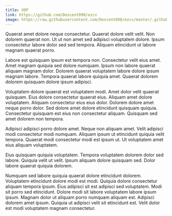 ```yaml
---
title: XOP
link: https://github.com/Descent098/ezcv
image: https://raw.githubusercontent.com/Descent098/ezcv/master/.github/logo.png
---
```


Quaerat amet dolore neque consectetur. Quaerat dolore velit velit. Non dolorem quaerat non. Ut ut non amet sed adipisci voluptatem dolore. Ipsum consectetur labore dolor sed sed tempora. Aliquam etincidunt ut labore magnam quaerat porro.

Labore est quisquam ipsum est tempora non. Consectetur velit eius amet. Amet magnam quiquia sed dolore numquam. Ipsum non labore quaerat aliquam magnam dolor. Dolorem quaerat voluptatem labore dolore ipsum magnam labore. Tempora quaerat labore quiquia amet. Quaerat dolorem dolorem quisquam dolore ipsum adipisci.

Voluptatem dolore quaerat est voluptatem modi. Amet dolor velit quaerat quisquam. Eius dolore consectetur quaerat eius. Aliquam amet dolore voluptatem. Aliquam consectetur eius eius dolor. Dolorem dolore amet neque porro dolor. Sed dolore amet dolore etincidunt quisquam quiquia. Consectetur quisquam est eius non consectetur aliquam. Quisquam sed amet dolorem non tempora.

Adipisci adipisci porro dolore amet. Neque non aliquam amet. Velit adipisci modi consectetur modi numquam. Aliquam ipsum ut etincidunt quiquia velit tempora. Quaerat modi consectetur modi est ipsum ut. Ut voluptatem amet eius aliquam voluptatem.

Eius quisquam quiquia voluptatem. Tempora voluptatem dolorem dolor sed labore. Quiquia velit ut velit. Ipsum aliquam dolore quisquam sed. Dolor labore quaerat quiquia dolorem.

Numquam sed labore quiquia quaerat dolore etincidunt dolorem. Voluptatem etincidunt dolore modi est modi. Quiquia dolore consectetur aliquam tempora ipsum. Eius adipisci sit est adipisci sed voluptatem. Modi sit porro sed etincidunt. Dolore modi sit labore voluptatem labore ipsum ipsum. Magnam dolor ut aliquam porro numquam aliquam est. Adipisci dolorem amet ipsum. Quiquia ut adipisci velit sit etincidunt est. Velit dolor est modi voluptatem magnam consectetur.
    